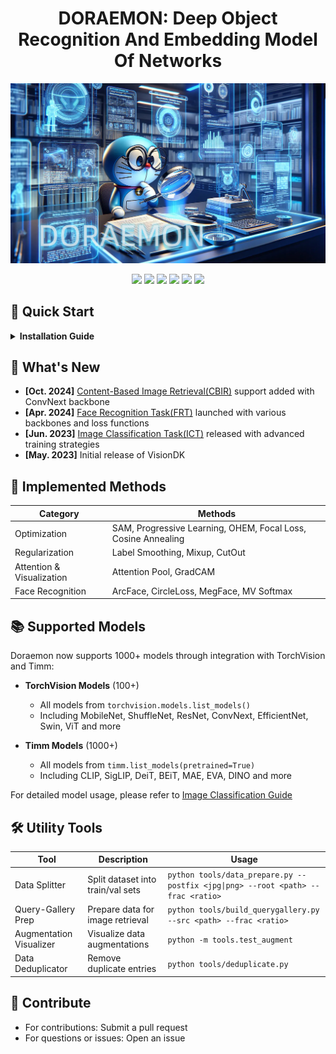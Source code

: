 # <div align="center">DORAEMON: Deep Object Recognition And Embedding Model Of Networks</div>

<p align="center">
<img src="./misc/doraemon.jpg">
</p>

<p align="center">
<img src="https://img.shields.io/badge/python-3.10-blue.svg">
<img src="https://img.shields.io/badge/pytorch-2.0+-orange.svg">
<img src="https://img.shields.io/badge/torchmetrics-0.11.4-green.svg">
<img src="https://img.shields.io/badge/timm-0.9.16-red.svg">
<img src="https://img.shields.io/badge/opencv-4.7.0-lightgrey.svg">
<a href="LICENSE"><img src="https://img.shields.io/badge/license-MIT-blue.svg"></a>
</p>

## 🚀 Quick Start

<details>
<summary><b>Installation Guide</b></summary>

```bash
# Create and activate environment
conda create -n Doraemon python=3.10 && conda activate Doraemon

# Install PyTorch (CUDA or CPU version)
conda install pytorch torchvision torchaudio pytorch-cuda=11.8 -c pytorch -c nvidia -y
# or
conda install pytorch torchvision torchaudio cpuonly -c pytorch -y

# Install dependencies
pip install -r requirements.txt

# For CBIR functionality
conda install faiss-gpu=1.8.0 -c pytorch -y

# Optional: Install Arial font for faster inference
mkdir -p ~/.config/Doraemon && cp misc/Arial.ttf ~/.config/Doraemon
```
</details>

## 📢 What's New

- **[Oct. 2024]** [Content-Based Image Retrieval(CBIR)](models/faceX/README.md) support added with ConvNext backbone
- **[Apr. 2024]** [Face Recognition Task(FRT)](models/faceX/README.md) launched with various backbones and loss functions
- **[Jun. 2023]** [Image Classification Task(ICT)](models/classifier/README.md) released with advanced training strategies
- **[May. 2023]** Initial release of VisionDK

## 🧠 Implemented Methods

| Category | Methods |
|----------|---------|
| Optimization | SAM, Progressive Learning, OHEM, Focal Loss, Cosine Annealing |
| Regularization | Label Smoothing, Mixup, CutOut |
| Attention & Visualization | Attention Pool, GradCAM |
| Face Recognition | ArcFace, CircleLoss, MegFace, MV Softmax |

## 📚 Supported Models
 
Doraemon now supports 1000+ models through integration with TorchVision and Timm:
 
- **TorchVision Models** (100+)
  - All models from `torchvision.models.list_models()`
  - Including MobileNet, ShuffleNet, ResNet, ConvNext, EfficientNet, Swin, ViT and more
 
- **Timm Models** (1000+)
  - All models from `timm.list_models(pretrained=True)`
  - Including CLIP, SigLIP, DeiT, BEiT, MAE, EVA, DINO and more
 
For detailed model usage, please refer to [Image Classification Guide](models/classifier/README.md)

## 🛠️ Utility Tools

| Tool | Description | Usage |
|------|-------------|-------|
| Data Splitter | Split dataset into train/val sets | `python tools/data_prepare.py --postfix <jpg\|png> --root <path> --frac <ratio>` |
| Query-Gallery Prep | Prepare data for image retrieval | `python tools/build_querygallery.py --src <path> --frac <ratio>` |
| Augmentation Visualizer | Visualize data augmentations | `python -m tools.test_augment` |
| Data Deduplicator | Remove duplicate entries | `python tools/deduplicate.py` |

## 🤝 Contribute

- For contributions: Submit a pull request
- For questions or issues: Open an issue